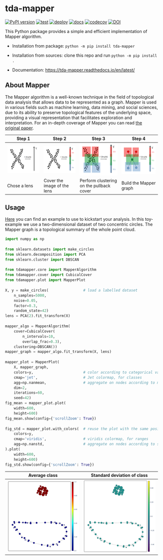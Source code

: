 # tda-mapper

[![PyPI version](https://badge.fury.io/py/tda-mapper.svg)](https://badge.fury.io/py/tda-mapper)
[![test](https://github.com/lucasimi/tda-mapper-python/actions/workflows/test.yml/badge.svg)](https://github.com/lucasimi/tda-mapper-python/actions/workflows/test.yml)
[![deploy](https://github.com/lucasimi/tda-mapper-python/actions/workflows/deploy.yml/badge.svg)](https://github.com/lucasimi/tda-mapper-python/actions/workflows/deploy.yml)
[![docs](https://readthedocs.org/projects/tda-mapper/badge/?version=latest)](https://tda-mapper.readthedocs.io/en/latest/?badge=latest)
[![codecov](https://codecov.io/github/lucasimi/tda-mapper-python/graph/badge.svg?token=FWSD8JUG6R)](https://codecov.io/github/lucasimi/tda-mapper-python) 
[![DOI](https://zenodo.org/badge/DOI/10.5281/zenodo.10642381.svg)](https://doi.org/10.5281/zenodo.10642381)

This Python package provides a simple and efficient implementation of Mapper algorithm.

* Installation from package: ```python -m pip install tda-mapper```

* Installation from sources: clone this repo and run ```python -m pip install .```

* Documentation: https://tda-mapper.readthedocs.io/en/latest/

## About Mapper

The Mapper algorithm is a well-known technique in the field of topological data analysis that allows data to be represented as a graph.
Mapper is used in various fields such as machine learning, data mining, and social sciences, due to its ability to preserve topological features of the underlying space, providing a visual representation that facilitates exploration and interpretation.
For an in-depth coverage of Mapper you can read [the original paper](https://research.math.osu.edu/tgda/mapperPBG.pdf).

| Step 1                                                                                 | Step 2                                                                                   | Step 3                                                                                   | Step 4                                                                                   |
|----------------------------------------------------------------------------------------|------------------------------------------------------------------------------------------|------------------------------------------------------------------------------------------|------------------------------------------------------------------------------------------|
|![Step 1](https://github.com/lucasimi/tda-mapper-python/raw/main/resources/mapper_1.png) | ![Step 2](https://github.com/lucasimi/tda-mapper-python/raw/main/resources/mapper_2.png) | ![Step 3](https://github.com/lucasimi/tda-mapper-python/raw/main/resources/mapper_3.png) | ![Step 2](https://github.com/lucasimi/tda-mapper-python/raw/main/resources/mapper_4.png) |
|Chose a lens | Cover the image of the lens                                                              | Perform clustering on the pullback cover                                                 | Build the Mapper graph                                                                   |

## Usage

[Here](https://github.com/lucasimi/tda-mapper-python/raw/main/tests/example.py) you can find an example to use to kickstart your analysis.
In this toy-example we use a two-dimensional dataset of two concentric circles.
The Mapper graph is a topological summary of the whole point cloud.

```python
import numpy as np

from sklearn.datasets import make_circles
from sklearn.decomposition import PCA
from sklearn.cluster import DBSCAN

from tdamapper.core import MapperAlgorithm
from tdamapper.cover import CubicalCover
from tdamapper.plot import MapperPlot

X, y = make_circles(                # load a labelled dataset
    n_samples=5000,
    noise=0.05,
    factor=0.3,
    random_state=42)
lens = PCA(2).fit_transform(X)

mapper_algo = MapperAlgorithm(
    cover=CubicalCover(
        n_intervals=10,
        overlap_frac=0.3),
    clustering=DBSCAN())
mapper_graph = mapper_algo.fit_transform(X, lens)

mapper_plot = MapperPlot(
    X, mapper_graph,
    colors=y,                       # color according to categorical values
    cmap='jet',                     # Jet colormap, for classes
    agg=np.nanmean,                 # aggregate on nodes according to mean
    dim=2,
    iterations=60,
    seed=42)
fig_mean = mapper_plot.plot(
    width=600,
    height=600)
fig_mean.show(config={'scrollZoom': True})

fig_std = mapper_plot.with_colors(  # reuse the plot with the same positions
    colors=y,
    cmap='viridis',                 # viridis colormap, for ranges
    agg=np.nanstd,                  # aggregate on nodes according to std
).plot(
    width=600,
    height=600)
fig_std.show(config={'scrollZoom': True})
```

| Average class                                                                                                                         | Standard deviation of class                                                                                                |
|---------------------------------------------------------------------------------------------------------------------------------------|----------------------------------------------------------------------------------------------------------------------------|
| ![Mapper graph colored according to average class](https://github.com/lucasimi/tda-mapper-python/raw/main/resources/circles_mean.png) | ![Mapper graph colored according to std](https://github.com/lucasimi/tda-mapper-python/raw/main/resources/circles_std.png) |
